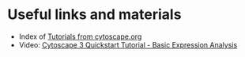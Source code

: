# Useful links and materials
- Index of [Tutorials from cytoscape.org](https://cytoscape.org/cytoscape-tutorials/contents/index.html#/)
- Video: [Cytoscape 3 Quickstart Tutorial - Basic Expression Analysis](https://www.youtube.com/watch?v=iGpxX0Kd4Z0)

